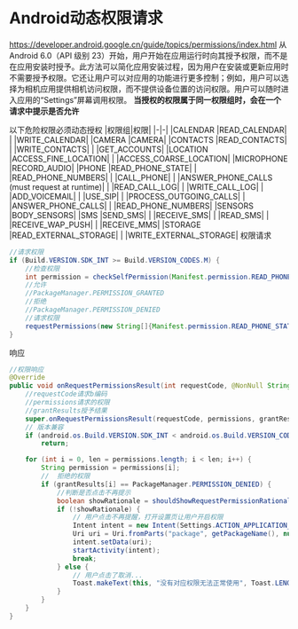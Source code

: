 # Android动态权限请求
https://developer.android.google.cn/guide/topics/permissions/index.html
从 Android 6.0（API 级别 23）开始，用户开始在应用运行时向其授予权限，而不是在应用安装时授予。此方法可以简化应用安装过程，因为用户在安装或更新应用时不需要授予权限。它还让用户可以对应用的功能进行更多控制；例如，用户可以选择为相机应用提供相机访问权限，而不提供设备位置的访问权限。用户可以随时进入应用的“Settings”屏幕调用权限。
**当授权的权限属于同一权限组时，会在一个请求中提示是否允许**

以下危险权限必须动态授权
|权限组|权限|
|-|-|
|CALENDAR   |READ_CALENDAR|
|           |WRITE_CALENDAR|
|CAMERA     |CAMERA|
|CONTACTS   |READ_CONTACTS|
|           |WRITE_CONTACTS|
|           |GET_ACCOUNTS|
|LOCATION   |ACCESS_FINE_LOCATION|
|           |ACCESS_COARSE_LOCATION|
|MICROPHONE |RECORD_AUDIO|
|PHONE      |READ_PHONE_STATE|
|           |READ_PHONE_NUMBERS|
|           |CALL_PHONE|
|           |ANSWER_PHONE_CALLS (must request at runtime)|
|           |READ_CALL_LOG|
|           |WRITE_CALL_LOG|
|           |ADD_VOICEMAIL|
|           |USE_SIP|
|           |PROCESS_OUTGOING_CALLS|
|           |ANSWER_PHONE_CALLS|
|           |READ_PHONE_NUMBERS|
|SENSORS    |BODY_SENSORS|
|SMS        |SEND_SMS|
|           |RECEIVE_SMS|
|           |READ_SMS|
|           |RECEIVE_WAP_PUSH|
|           |RECEIVE_MMS|
|STORAGE    |READ_EXTERNAL_STORAGE|
|           |WRITE_EXTERNAL_STORAGE|
权限请求
```java
//请求权限
if (Build.VERSION.SDK_INT >= Build.VERSION_CODES.M) {
    //检查权限
    int permission = checkSelfPermission(Manifest.permission.READ_PHONE_STATE);
    //允许
    //PackageManager.PERMISSION_GRANTED
    //拒绝
    //PackageManager.PERMISSION_DENIED
    //请求权限
    requestPermissions(new String[]{Manifest.permission.READ_PHONE_STATE, Manifest.permission.RECORD_AUDIO}, 10);
}
```
响应
```java
//权限响应
@Override
public void onRequestPermissionsResult(int requestCode, @NonNull String[] permissions, @NonNull int[] grantResults) {
    //requestCode请求b编码
    //permissions请求的权限
    //grantResults授予结果
    super.onRequestPermissionsResult(requestCode, permissions, grantResults);
    // 版本兼容
    if (android.os.Build.VERSION.SDK_INT < android.os.Build.VERSION_CODES.M)
        return;

    for (int i = 0, len = permissions.length; i < len; i++) {
        String permission = permissions[i];
        //  拒绝的权限
        if (grantResults[i] == PackageManager.PERMISSION_DENIED) {
            //判断是否点击不再提示
            boolean showRationale = shouldShowRequestPermissionRationale(permission);
            if (!showRationale) {
                // 用户点击不再提醒，打开设置页让用户开启权限
                Intent intent = new Intent(Settings.ACTION_APPLICATION_DETAILS_SETTINGS);
                Uri uri = Uri.fromParts("package", getPackageName(), null);
                intent.setData(uri);
                startActivity(intent);
                break;
            } else {
                // 用户点击了取消...
                Toast.makeText(this, "没有对应权限无法正常使用", Toast.LENGTH_SHORT).show();
            }
        }
    }
}
```